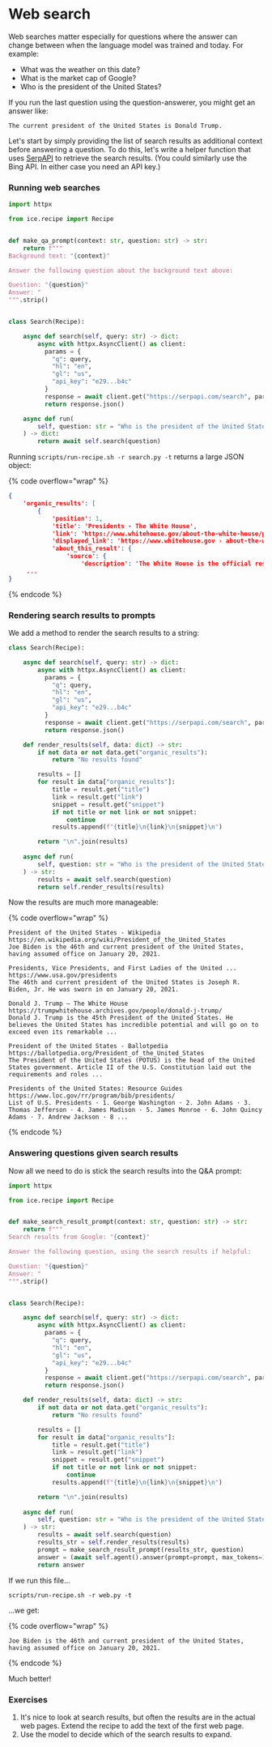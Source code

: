 # Web search

Web searches matter especially for questions where the answer can change between when the language model was trained and today. For example:

* What was the weather on this date?
* What is the market cap of Google?
* Who is the president of the United States?

If you run the last question using the question-answerer, you might get an answer like:

```
The current president of the United States is Donald Trump.
```

Let's start by simply providing the list of search results as additional context before answering a question. To do this, let's write a helper function that uses [SerpAPI](https://serpapi.com/) to retrieve the search results. (You could similarly use the Bing API. In either case you need an API key.)



### Running web searches

```python
import httpx

from ice.recipe import Recipe


def make_qa_prompt(context: str, question: str) -> str:
    return f"""
Background text: "{context}"

Answer the following question about the background text above:

Question: "{question}"
Answer: "
""".strip()


class Search(Recipe):

    async def search(self, query: str) -> dict:
        async with httpx.AsyncClient() as client:
          params = {
            "q": query,
            "hl": "en",
            "gl": "us",
            "api_key": "e29...b4c"
          }
          response = await client.get("https://serpapi.com/search", params=params)
          return response.json()

    async def run(
        self, question: str = "Who is the president of the United States?",
    ) -> dict:
        return await self.search(question)
```

Running `scripts/run-recipe.sh -r search.py -t` returns a large JSON object:

{% code overflow="wrap" %}
```json
{
    'organic_results': [
        {
            'position': 1,
            'title': 'Presidents - The White House',
            'link': 'https://www.whitehouse.gov/about-the-white-house/presidents/',
            'displayed_link': 'https://www.whitehouse.gov › about-the-white-house',
            'about_this_result': {
                'source': {
                    'description': 'The White House is the official residence and workplace of the president of the United States. It is located at 1600 Pennsylvania Avenue NW in Washington, D.C., and has been the residence of every U.S. president since John Adams in 1800.',
     ...
}
```
{% endcode %}

### Rendering search results to prompts

We add a method to render the search results to a string:

```python
class Search(Recipe):

    async def search(self, query: str) -> dict:
        async with httpx.AsyncClient() as client:
          params = {
            "q": query,
            "hl": "en",
            "gl": "us",
            "api_key": "e29...b4c"
          }
          response = await client.get("https://serpapi.com/search", params=params)
          return response.json()

    def render_results(self, data: dict) -> str:
        if not data or not data.get("organic_results"):
            return "No results found"

        results = []
        for result in data["organic_results"]:
            title = result.get("title")
            link = result.get("link")
            snippet = result.get("snippet")
            if not title or not link or not snippet:
                continue
            results.append(f"{title}\n{link}\n{snippet}\n")

        return "\n".join(results)
    
    async def run(
        self, question: str = "Who is the president of the United States?",
    ) -> str:
        results = await self.search(question)
        return self.render_results(results)
```

Now the results are much more manageable:

{% code overflow="wrap" %}
```
President of the United States - Wikipedia
https://en.wikipedia.org/wiki/President_of_the_United_States
Joe Biden is the 46th and current president of the United States, having assumed office on January 20, 2021.

Presidents, Vice Presidents, and First Ladies of the United ...
https://www.usa.gov/presidents
The 46th and current president of the United States is Joseph R. Biden, Jr. He was sworn in on January 20, 2021.

Donald J. Trump – The White House
https://trumpwhitehouse.archives.gov/people/donald-j-trump/
Donald J. Trump is the 45th President of the United States. He believes the United States has incredible potential and will go on to exceed even its remarkable ...

President of the United States - Ballotpedia
https://ballotpedia.org/President_of_the_United_States
The President of the United States (POTUS) is the head of the United States government. Article II of the U.S. Constitution laid out the requirements and roles ...

Presidents of the United States: Resource Guides
https://www.loc.gov/rr/program/bib/presidents/
List of U.S. Presidents · 1. George Washington · 2. John Adams · 3. Thomas Jefferson · 4. James Madison · 5. James Monroe · 6. John Quincy Adams · 7. Andrew Jackson · 8 ...
```
{% endcode %}

### Answering questions given search results

Now all we need to do is stick the search results into the Q\&A prompt:

```python
import httpx

from ice.recipe import Recipe


def make_search_result_prompt(context: str, question: str) -> str:
    return f"""
Search results from Google: "{context}"

Answer the following question, using the search results if helpful:

Question: "{question}"
Answer: "
""".strip()


class Search(Recipe):

    async def search(self, query: str) -> dict:
        async with httpx.AsyncClient() as client:
          params = {
            "q": query,
            "hl": "en",
            "gl": "us",
            "api_key": "e29...b4c"
          }
          response = await client.get("https://serpapi.com/search", params=params)
          return response.json()

    def render_results(self, data: dict) -> str:
        if not data or not data.get("organic_results"):
            return "No results found"

        results = []
        for result in data["organic_results"]:
            title = result.get("title")
            link = result.get("link")
            snippet = result.get("snippet")
            if not title or not link or not snippet:
                continue
            results.append(f"{title}\n{link}\n{snippet}\n")

        return "\n".join(results)
    
    async def run(
        self, question: str = "Who is the president of the United States?",
    ) -> str:
        results = await self.search(question)
        results_str = self.render_results(results)
        prompt = make_search_result_prompt(results_str, question)
        answer = (await self.agent().answer(prompt=prompt, max_tokens=100)).strip('" ')
        return answer
```

If we run this file...

```shell
scripts/run-recipe.sh -r web.py -t
```

...we get:

{% code overflow="wrap" %}
```
Joe Biden is the 46th and current president of the United States, having assumed office on January 20, 2021.
```
{% endcode %}

Much better!

### Exercises

1. It's nice to look at search results, but often the results are in the actual web pages. Extend the recipe to add the text of the first web page.
2. Use the model to decide which of the search results to expand.

